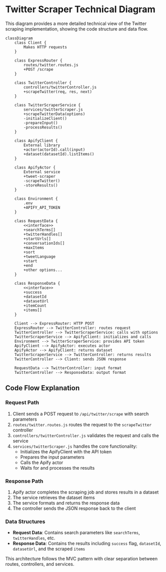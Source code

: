 # Twitter Scraper Technical Diagram

This diagram provides a more detailed technical view of the Twitter scraping implementation, showing the code structure and data flow.

```mermaid
classDiagram
    class Client {
        Makes HTTP requests
    }
    
    class ExpressRouter {
        routes/twitter.routes.js
        +POST /scrape
    }
    
    class TwitterController {
        controllers/twitterController.js
        +scrapeTwitter(req, res, next)
    }
    
    class TwitterScraperService {
        services/twitterScraper.js
        +scrapeTwitterData(options)
        -initializeClient()
        -prepareInput()
        -processResults()
    }
    
    class ApifyClient {
        External library
        +actor(actorId).call(input)
        +dataset(datasetId).listItems()
    }
    
    class ApifyActor {
        External service
        +tweet-scraper
        -scrapeTwitter()
        -storeResults()
    }
    
    class Environment {
        .env
        +APIFY_API_TOKEN
    }
    
    class RequestData {
        <<interface>>
        +searchTerms[]
        +twitterHandles[]
        +startUrls[]
        +conversationIds[]
        +maxItems
        +sort
        +tweetLanguage
        +start
        +end
        +other options...
    }
    
    class ResponseData {
        <<interface>>
        +success
        +datasetId
        +datasetUrl
        +itemCount
        +items[]
    }

    Client --> ExpressRouter: HTTP POST
    ExpressRouter --> TwitterController: routes request
    TwitterController --> TwitterScraperService: calls with options
    TwitterScraperService --> ApifyClient: initializes and calls
    Environment --> TwitterScraperService: provides API token
    ApifyClient --> ApifyActor: executes actor
    ApifyActor --> ApifyClient: returns dataset
    TwitterScraperService --> TwitterController: returns results
    TwitterController --> Client: sends JSON response
    
    RequestData --> TwitterController: input format
    TwitterController --> ResponseData: output format
```

## Code Flow Explanation

### Request Path
1. Client sends a POST request to `/api/twitter/scrape` with search parameters
2. `routes/twitter.routes.js` routes the request to the `scrapeTwitter` controller
3. `controllers/twitterController.js` validates the request and calls the service
4. `services/twitterScraper.js` handles the core functionality:
   - Initializes the ApifyClient with the API token
   - Prepares the input parameters
   - Calls the Apify actor
   - Waits for and processes the results

### Response Path
1. Apify actor completes the scraping job and stores results in a dataset
2. The service retrieves the dataset items
3. The service formats and returns the response data
4. The controller sends the JSON response back to the client

### Data Structures
- **Request Data**: Contains search parameters like `searchTerms`, `twitterHandles`, etc.
- **Response Data**: Contains the results including `success` flag, `datasetId`, `datasetUrl`, and the scraped `items`

This architecture follows the MVC pattern with clear separation between routes, controllers, and services. 